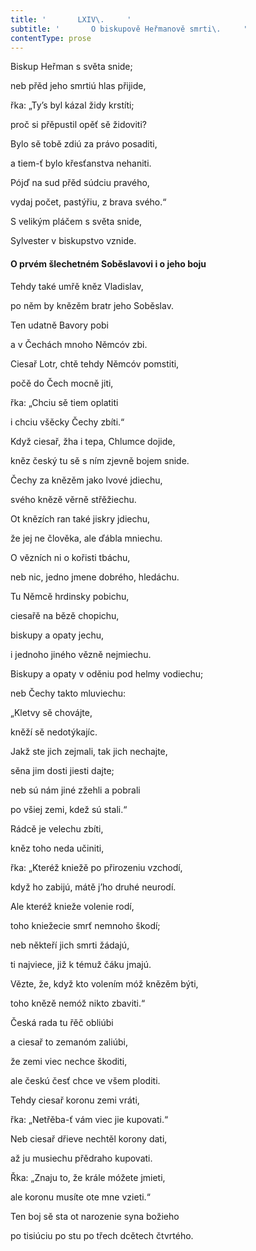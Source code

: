 ```yaml
---
title: '       LXIV\.     '
subtitle: '       O biskupově Heřmanově smrti\.     '
contentType: prose
---
```


<section>

Biskup Heřman s světa snide;

neb přěd jeho smrtiú hlas přijide,

řka: „Ty’s byl kázal židy krstíti;

proč si přěpustil opěť sě židoviti?

Bylo sě tobě zdiú za právo posaditi,

a tiem-ť bylo křesťanstva nehaniti.

Pójď na sud přěd súdciu pravého,

vydaj počet, pastýřiu, z brava svého.“

S velikým pláčem s světa snide,

Sylvester v biskupstvo vznide.

#### O prvém šlechetném Soběslavovi i o jeho boju

Tehdy také umřě kněz Vladislav,

po něm by knězěm bratr jeho Soběslav.

Ten udatně Bavory pobi

a v Čechách mnoho Němcóv zbi.

Ciesař Lotr, chtě tehdy Němcóv pomstiti,

počě do Čech mocně jiti,

řka: „Chciu sě tiem oplatiti

i chciu všěcky Čechy zbíti.“

Když ciesař, žha i tepa, Chlumce dojide,

kněz český tu sě s ním zjevně bojem snide.

Čechy za knězěm jako lvové jdiechu,

svého knězě věrně střěžiechu.

Ot knězích ran také jiskry jdiechu,

že jej ne člověka, ale ďábla mniechu.

O vězních ni o kořisti tbáchu,

neb nic, jedno jmene dobrého, hledáchu.

Tu Němcě hrdinsky pobichu,

ciesařě na bězě chopichu,

biskupy a opaty jechu,

i jednoho jiného vězně nejmiechu.

Biskupy a opaty v oděniu pod helmy vodiechu;

neb Čechy takto mluviechu:

„Kletvy sě chovájte,

kněží sě nedotýkajíc.

Jakž ste jich zejmali, tak jich nechajte,

sěna jim dosti jiesti dajte;

neb sú nám jiné zžehli a pobrali

po všiej zemi, kdež sú stali.“

Rádcě je velechu zbíti,

kněz toho neda učiniti,

řka: „Kteréž kniežě po přirozeniu vzchodí,

když ho zabijú, mátě j’ho druhé neurodí.

Ale kteréž knieže volenie rodí,

toho kniežecie smrť nemnoho škodí;

neb někteří jich smrti žádajú,

ti najviece, již k témuž čáku jmajú.

Vězte, že, když kto volením móž knězěm býti,

toho knězě nemóž nikto zbaviti.“

Česká rada tu řěč obliúbi

a ciesař to zemanóm zaliúbi,

že zemi viec nechce škoditi,

ale českú česť chce ve všem ploditi.

Tehdy ciesař koronu zemi vráti,

řka: „Netřěba-ť vám viec jie kupovati.“

Neb ciesař dřieve nechtěl korony dati,

až ju musiechu přědraho kupovati.

Řka: „Znaju to, že krále móžete jmieti,

ale koronu musíte ote mne vzieti.“

Ten boj sě sta ot narozenie syna božieho

po tisiúciu po stu po třech dcětech čtvrtého.

</section>

